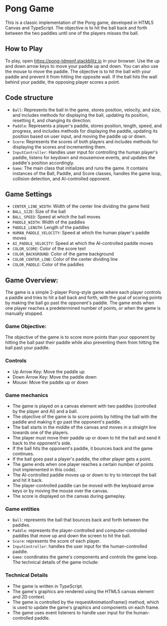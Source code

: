 # Pong Game

This is a classic implementation of the Pong game, developed in HTML5 Canvas and TypeScript. The objective is to hit the ball back and forth between the two paddles until one of the players misses the ball.

## How to Play

To play, open https://pong-tdmenf.stackblitz.io in your browser. Use the up and down arrow keys to move your paddle up and down. You can also use the mouse to move the paddle. The objective is to hit the ball with your paddle and prevent it from hitting the opposite wall. If the ball hits the wall behind your paddle, the opposing player scores a point.

## Code structure

- `Ball`: Represents the ball in the game, stores position, velocity, and size, and includes methods for displaying the ball, updating its position, resetting it, and changing its direction.
- `Paddle`: Represents a player's paddle, stores position, length, speed, and progress, and includes methods for displaying the paddle, updating its position based on user input, and moving the paddle up or down.
- `Score`: Represents the scores of both players and includes methods for displaying the scores and incrementing them.
- `InputController`: Handles user input for controlling the human player's paddle, listens for keydown and mousemove events, and updates the paddle's position accordingly.
- `Game`: The main class that initializes and runs the game. It contains instances of the Ball, Paddle, and Score classes, handles the game loop, collision detection, and AI-controlled opponent.

## Game Settings

- `CENTER_LINE_WIDTH`: Width of the center line dividing the game field
- `BALL_SIZE`: Size of the ball
- `BALL_SPEED`: Speed at which the ball moves
- `PADDLE_WIDTH`: Width of the paddles
- `PADDLE_LENGTH`: Length of the paddles
- `HUMAN_PADDLE_VELOCITY`: Speed at which the human player's paddle moves
- `AI_PADDLE_VELOCITY`: Speed at which the AI-controlled paddle moves
- `COLOR_SCORE`: Color of the score text
- `COLOR_BACKGROUND`: Color of the game background
- `COLOR_CENTER_LINE`: Color of the center dividing line
- `COLOR_PADDLE`: Color of the paddles

## Game Overview:

The game is a simple 2-player Pong-style game where each player controls a paddle and tries to hit a ball back and forth, with the goal of scoring points by making the ball go past the opponent's paddle. The game ends when one player reaches a predetermined number of points, or when the game is manually stopped.

### Game Objective:

The objective of the game is to score more points than your opponent by hitting the ball past their paddle while also preventing them from hitting the ball past your paddle.

### Controls

- Up Arrow Key: Move the paddle up
- Down Arrow Key: Move the paddle down
- Mouse: Move the paddle up or down

### Game mechanics

- The game is played on a canvas element with two paddles (controlled by the player and AI) and a ball.
- The objective of the game is to score points by hitting the ball with the paddle and making it go past the opponent's paddle.
- The ball starts in the middle of the canvas and moves in a straight line towards one of the players.
- The player must move their paddle up or down to hit the ball and send it back to the opponent's side.
- If the ball hits the opponent's paddle, it bounces back and the game continues.
- If the ball goes past a player's paddle, the other player gets a point.
- The game ends when one player reaches a certain number of points (not implemented in this code).
- The AI-controlled paddle moves up or down to try to intercept the ball and hit it back.
- The player-controlled paddle can be moved with the keyboard arrow keys or by moving the mouse over the canvas.
- The score is displayed on the canvas during gameplay.

### Game entities

- `Ball`: represents the ball that bounces back and forth between the paddles.
- `Paddle`: represents the player-controlled and computer-controlled paddles that move up and down the screen to hit the ball.
- `Score`: represents the score of each player.
- `InputController`: handles the user input for the human-controlled paddle.
- `Game`: coordinates the game's components and controls the game loop.
  The technical details of the game include:

### Technical Details

- The game is written in TypeScript.
- The game's graphics are rendered using the HTML5 canvas element and 2D context.
- The game is controlled by the requestAnimationFrame() method, which is used to update the game's graphics and components on each frame.
- The game uses event listeners to handle user input for the human-controlled paddle.
